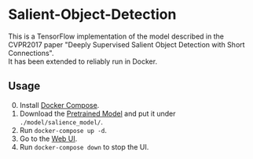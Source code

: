 # Salient-Object-Detection
This is a TensorFlow implementation of the model described in the CVPR2017 paper "Deeply Supervised Salient Object Detection with Short Connections".  
It has been extended to reliably run in Docker.

## Usage
0. Install [Docker Compose](https://docs.docker.com/compose/install/).
1. Download the [Pretrained Model](https://drive.google.com/file/d/0B6l9O8aWij8fVEIxZjQ4ejRzVmc/view?usp=sharing) and put it under ```./model/salience_model/```.
2. Run ```docker-compose up -d```.
4. Go to the [Web UI](http://localhost:8501).
5. Run ```docker-compose down``` to stop the UI.
